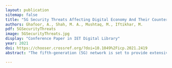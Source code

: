 ```yaml
---
layout: publication
sitemap: false
title: "5G Security Threats Affecting Digital Economy And Their Countermeasures"
authors: Ghafoor, A., Shah, M. A., Mushtaq, M., Iftikhar, M.
pdf: 5GSecurityThreats
image: 5GSecurityThreats.jpg
display: "Conference Paper in IET Digital Library"
year: 2021
doi: https://chooser.crossref.org/?doi=10.1049%2Ficp.2021.2419
abstract: "The fifth-generation (5G) network is set to provide extensive connectivity for sharing information and data with low latency rates, increased bandwidth, and a broader frequency spectrum, ultimately boosting speed. Securing Massive Internet of Things (IoT) devices is paramount to ensure secure communication among various devices. While 5G wireless communication introduces new services and frameworks, it also magnifies security concerns. Additionally, it poses significant challenges to user privacy. This report offers a comprehensive overview of the threats and challenges inherent in 5G networks and presents potential solutions. Furthermore, 5G is leveraged to enhance communication security and provide essential building blocks for physical layer security."

---
```

